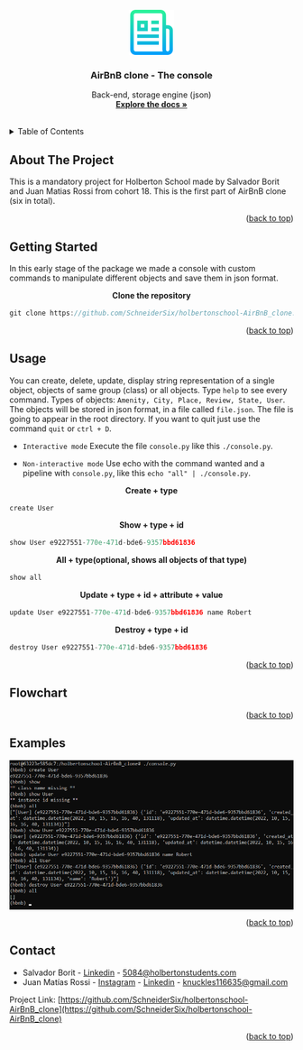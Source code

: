 <div id="top"></div>

<!-- PROJECT LOGO -->
<br />
<div align="center">
  <a href="https://github.com/SchneiderSix/holbertonschool-AirBnB_clone">
    <img src="images/logo.png" alt="Logo" width="80" height="80">
  </a>

<h3 align="center">AirBnB clone - The console</h3>

  <p align="center">
    Back-end, storage engine (json) 
    <br />
    <a href="https://github.com/SchneiderSix/holbertonschool-AirBnB_clone"><strong>Explore the docs »</strong></a>
    <br />
    <br />
  </p>
</div>



<!-- TABLE OF CONTENTS -->
<details>
  <summary>Table of Contents</summary>
  <ol>
    <li>
      <a href="#about-the-project">About The Project</a>
    </li>
    <li>
      <a href="#getting-started">Getting Started</a>
    </li>
    <li><a href="#usage">Usage</a></li>
    <li><a href="#examples">Examples</a></li>
    <li><a href="#flowchart">Flowchart</a></li>
    <li><a href="#contact">Contact</a></li>
  </ol>
</details>



<!-- ABOUT THE PROJECT -->
## About The Project

This is a mandatory project for Holberton School made by Salvador Borit and Juan Matias Rossi from cohort 18. This is the first part of AirBnB clone (six in total).

<p align="right">(<a href="#top">back to top</a>)</p>



<!-- GETTING STARTED -->
## Getting Started

In this early stage of the package we made a console with custom commands to manipulate different objects and save them in json format.

<p align="middle"><b>Clone the repository</b>

``` javascript
git clone https://github.com/SchneiderSix/holbertonschool-AirBnB_clone.git
```

<p align="right">(<a href="#top">back to top</a>)</p>

<!-- USAGE EXAMPLES -->
## Usage

You can create, delete, update, display string representation of a single object, objects of same group (class) or all objects.
Type `help` to see every command. Types of objects: `Amenity, City, Place, Review, State, User`.
The objects will be stored in json format, in a file called `file.json`. The file is going to appear in the root directory.
If you want to quit just use the command `quit` or `ctrl + D`.

* `Interactive mode`
  Execute the file `console.py` like this `./console.py`.

* `Non-interactive mode`
  Use echo with the command wanted and a pipeline with `console.py`, like this `echo "all" | ./console.py`.

<p align="middle"><b>Create + type</b>

``` javascript
create User
```

<p align="middle"><b>Show + type + id</b>

``` javascript
show User e9227551-770e-471d-bde6-9357bbd61836
```

<p align="middle"><b>All + type(optional, shows all objects of that type)</b>

``` javascript
show all
```

<p align="middle"><b>Update + type + id + attribute + value</b>

``` javascript
update User e9227551-770e-471d-bde6-9357bbd61836 name Robert
```

<p align="middle"><b>Destroy + type + id</b>

``` javascript
destroy User e9227551-770e-471d-bde6-9357bbd61836
```

<p align="right">(<a href="#top">back to top</a>)</p>

<!-- FLOWCHART -->
## Flowchart



<p align="right">(<a href="#top">back to top</a>)</p>

<!-- EXAMPLES -->
## Examples

<img src="images/cmdexamples.png" alt="examples" width="auto" height="auto" align="middle">


<p align="right">(<a href="#top">back to top</a>)</p>

<!-- CONTACT -->
## Contact

* Salvador Borit - [Linkedin](https://www.linkedin.com/in/salvadorborit) - 5084@holbertonstudents.com
* Juan Matías Rossi - [Instagram](https://www.instagram.com/jumaro35/) - [Linkedin](https://www.linkedin.com/in/jmrossi6/) - knuckles116635@gmail.com

Project Link: [https://github.com/SchneiderSix/holbertonschool-AirBnB_clone](https://github.com/SchneiderSix/holbertonschool-AirBnB_clone)

<p align="right">(<a href="#top">back to top</a>)</p>
